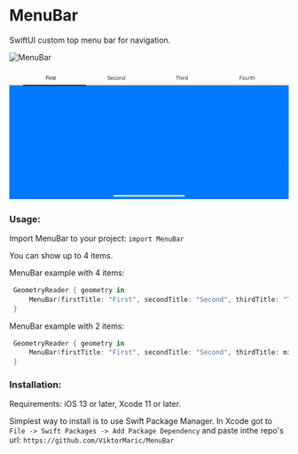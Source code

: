 # MenuBar

SwiftUI custom top menu bar for navigation.

![MenuBar](./Resources/portrait.gif "Portrait")

![MenuBar](./Resources/landscape.gif "Landscape")

### Usage:
Import MenuBar to your project: `import MenuBar`

You can show up to 4 items.

MenuBar example with 4 items:
```swift
 GeometryReader { geometry in
     MenuBar(firstTitle: "First", secondTitle: "Second", thirdTitle: "Third", fourthTitle: "Fourth", width: geometry.size.width, textColor: .primary, lineColor: .primary, firstView: AnyView(self.firstView), secondView: AnyView(self.secondView), thirdView: AnyView(self.thirdView), fourthView: AnyView(self.fourthView))
 }
```
MenuBar example with 2 items:
```swift
 GeometryReader { geometry in
     MenuBar(firstTitle: "First", secondTitle: "Second", thirdTitle: nil, fourthTitle: nil, width: geometry.size.width, textColor: .primary, lineColor: .primary, firstView: AnyView(self.firstView), secondView: AnyView(self.secondView), thirdView: nil, fourthView: nil)
 }
```

### Installation:
Requirements: iOS 13 or later, Xcode 11 or later.

Simplest way to install is to use Swift Package Manager.
In Xcode got to `File -> Swift Packages -> Add Package Dependency` and paste inthe repo's url: `https://github.com/ViktorMaric/MenuBar`
